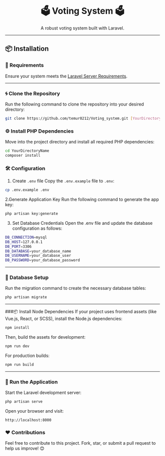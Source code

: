 <h1 align="center">🗳️ Voting System 🗳️</h1>

<p align="center">
   A robust voting system built with Laravel. 
</p>

---

## 📦 Installation

### 🔧 Requirements

Ensure your system meets the [Laravel Server Requirements](https://laravel.com/docs/10.x/deployment#server-requirements).  

---

### 🌀 Clone the Repository

Run the following command to clone the repository into your desired directory:
```bash
git clone https://github.com/temur0212/Voting_system.git [YourDirectoryName]
```


### ⚙️ Install PHP Dependencies

Move into the project directory and install all required PHP dependencies:
```bash
cd YourDirectoryName
composer install
```

### 🛠️ Configuration


1. Create `.env`  file
 Copy the `.env.example` file to `.env`:
``` bash
cp .env.example .env
```


2.Generate Application Key
Run the following command to generate the app key:
``` bash
php artisan key:generate
```


3. Set Database Credentials
Open the .env file and update the database configuration as follows:
``` bash
DB_CONNECTION=mysql
DB_HOST=127.0.0.1
DB_PORT=3306
DB_DATABASE=your_database_name
DB_USERNAME=your_database_user
DB_PASSWORD=your_database_password
```


---


### 📂 Database Setup
Run the migration command to create the necessary database tables:
``` bash
php artisan migrate
```
---


###📦 Install Node Dependencies
If your project uses frontend assets (like Vue.js, React, or SCSS), install the Node.js dependencies:
```bash
npm install
```

Then, build the assets for development:
```bash
npm run dev
```

For production builds:
```bash
npm run build
```


---


### 🚀 Run the Application

Start the Laravel development server:
```bash
php artisan serve
```
Open your browser and visit:
```arduino
http://localhost:8000
```


### ❤️ Contributions
Feel free to contribute to this project. Fork, star, or submit a pull request to help us improve! 😊








